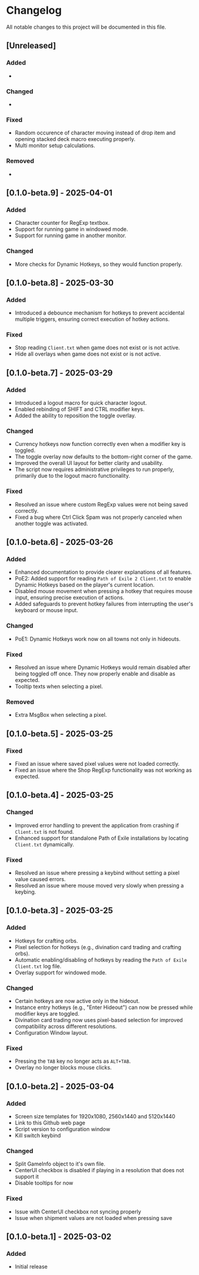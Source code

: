 # Changelog

All notable changes to this project will be documented in this file.

## [Unreleased]

### Added
-

### Changed
- 

### Fixed
- Random occurence of character moving instead of drop item and opening stacked deck macro executing properly.
- Multi monitor setup calculations.

### Removed
- 

## [0.1.0-beta.9] - 2025-04-01

### Added
- Character counter for RegExp textbox.
- Support for running game in windowed mode.
- Support for running game in another monitor.

### Changed
- More checks for Dynamic Hotkeys, so they would function properly.

## [0.1.0-beta.8] - 2025-03-30

### Added
- Introduced a debounce mechanism for hotkeys to prevent accidental multiple triggers, ensuring correct execution of hotkey actions.

### Fixed
- Stop reading `Client.txt` when game does not exist or is not active.
- Hide all overlays when game does not exist or is not active.

## [0.1.0-beta.7] - 2025-03-29

### Added
- Introduced a logout macro for quick character logout.
- Enabled rebinding of SHIFT and CTRL modifier keys.
- Added the ability to reposition the toggle overlay.

### Changed
- Currency hotkeys now function correctly even when a modifier key is toggled.
- The toggle overlay now defaults to the bottom-right corner of the game.
- Improved the overall UI layout for better clarity and usability.
- The script now requires administrative privileges to run properly, primarily due to the logout macro functionality.

### Fixed
- Resolved an issue where custom RegExp values were not being saved correctly.
- Fixed a bug where Ctrl Click Spam was not properly canceled when another toggle was activated.

## [0.1.0-beta.6] - 2025-03-26

### Added
- Enhanced documentation to provide clearer explanations of all features.
- PoE2: Added support for reading `Path of Exile 2 Client.txt` to enable Dynamic Hotkeys based on the player's current location.
- Disabled mouse movement when pressing a hotkey that requires mouse input, ensuring precise execution of actions.
- Added safeguards to prevent hotkey failures from interrupting the user's keyboard or mouse input.

### Changed
- PoE1: Dynamic Hotkeys work now on all towns not only in hideouts.

### Fixed
- Resolved an issue where Dynamic Hotkeys would remain disabled after being toggled off once. They now properly enable and disable as expected.
- Tooltip texts when selecting a pixel.

### Removed
- Extra MsgBox when selecting a pixel.

## [0.1.0-beta.5] - 2025-03-25

### Fixed
- Fixed an issue where saved pixel values were not loaded correctly.
- Fixed an issue where the Shop RegExp functionality was not working as expected.

## [0.1.0-beta.4] - 2025-03-25

### Changed
- Improved error handling to prevent the application from crashing if `Client.txt` is not found.
- Enhanced support for standalone Path of Exile installations by locating `Client.txt` dynamically.

### Fixed
- Resolved an issue where pressing a keybind without setting a pixel value caused errors.
- Resolved an issue where mouse moved very slowly when pressing a keybing.

## [0.1.0-beta.3] - 2025-03-25

### Added
- Hotkeys for crafting orbs.
- Pixel selection for hotkeys (e.g., divination card trading and crafting orbs).
- Automatic enabling/disabling of hotkeys by reading the `Path of Exile Client.txt` log file.
- Overlay support for windowed mode.

### Changed
- Certain hotkeys are now active only in the hideout.
- Instance entry hotkeys (e.g., "Enter Hideout") can now be pressed while modifier keys are toggled.
- Divination card trading now uses pixel-based selection for improved compatibility across different resolutions.
- Configuration Window layout.

### Fixed
- Pressing the `TAB` key no longer acts as `ALT+TAB`.
- Overlay no longer blocks mouse clicks.

## [0.1.0-beta.2] - 2025-03-04
### Added
- Screen size templates for 1920x1080, 2560x1440 and 5120x1440
- Link to this Github web page
- Script version to configuration window
- Kill switch keybind

### Changed
- Split GameInfo object to it's own file.
- CenterUI checkbox is disabled if playing in a resolution that does not support it
- Disable tooltips for now

### Fixed
- Issue with CenterUI checkbox not syncing properly
- Issue when shipment values are not loaded when pressing save

## [0.1.0-beta.1] - 2025-03-02
### Added
- Initial release